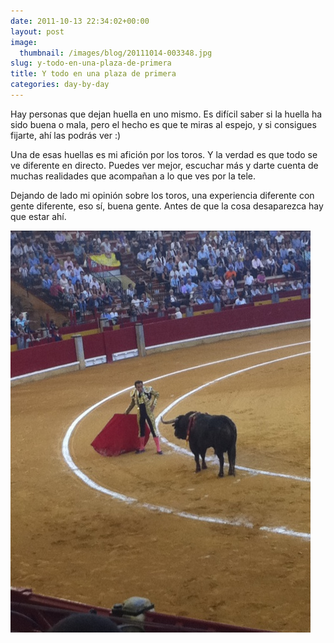 ```yaml
---
date: 2011-10-13 22:34:02+00:00
layout: post
image:
  thumbnail: /images/blog/20111014-003348.jpg
slug: y-todo-en-una-plaza-de-primera
title: Y todo en una plaza de primera
categories: day-by-day
---
```


Hay personas que dejan huella en uno mismo. Es difícil saber si la huella ha sido buena o mala, pero el hecho es que te miras al espejo, y si consigues fijarte, ahí las podrás ver :)

Una de esas huellas es mi afición por los toros. Y la verdad es que todo se ve diferente en directo. Puedes ver mejor, escuchar más y darte cuenta de muchas realidades que acompañan a lo que ves por la tele.

Dejando de lado mi opinión sobre los toros, una experiencia diferente con gente diferente, eso sí, buena gente. Antes de que la cosa desaparezca hay que estar ahí.

[![20111014-003348.jpg](/images/blog/20111014-003348.jpg)](/images/blog/20111014-003348.jpg)
